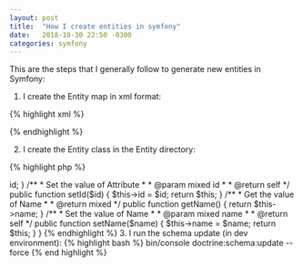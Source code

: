 ```yaml
---
layout: post
title:  "How I create entities in symfony"
date:   2018-10-30 22:50 -0300
categories: symfony
---
```

This are the steps that I generally follow to generate new entities in Symfony:

1. I create the Entity map in xml format:

{% highlight xml %}
<?xml version="1.0" encoding="UTF-8" ?>
<doctrine-mapping xmlns="http://doctrine-project.org/schemas/orm/doctrine-mapping"
                  xmlns:gedmo="http://gediminasm.org/schemas/orm/doctrine-extensions-mapping">
    <mapped-superclass name="Estandarte\MercadoLivre\Entity\Product" table="mercadolivre_product">
        <id name="id" column="id" type="integer">
            <generator strategy="AUTO" />
        </id>
        <field name="itemId" column="item_id" type="string" unique="true" nullable="false"/>
        <field name="title" column="title" type="string"/>
        <field name="categoryId" column="category_id" type="string" nullable="true"/>
        <field name="price" column="price" type="float" nullable="true"/>
        <field name="availableQuantity" column="available_quantity" type="integer" nullable="true"/>
        <field name="buyingMode" column="buying_mode" type="string" nullable="true"/>
        <field name="listingTypeId" column="listing_type_id" type="string" nullable="true"/>
        <field name="condition" column="product_condition" type="string" nullable="true"/>
        <field name="warranty" column="warranty" type="string" nullable="true"/>
        <field name="description" column="description" type="string" nullable="true"/>
        <field name="thumbnail" column="thumbnail" type="string" nullable="true"/>
        <many-to-one field="product" target-entity="Sylius\Component\Core\Model\Product">
            <join-column name="product_id" referenced-column-name="id" nullable="true" on-delete="SET NULL"/>
        </many-to-one>
    </mapped-superclass>

</doctrine-mapping>
{% endhighlight %}

2. I create the Entity class in the Entity directory:

{% highlight php %}
<?php

namespace Estandarte\MercadoLivre\Entity;

use Sylius\Component\Resource\Model\ResourceInterface;
use Sylius\Component\Core\Model\Product as CoreProduct;

/**
 * Attribute
 */
class Attribute implements ResourceInterface
{
    private $id;
    private $name;

    /**
     * Get the value of Attribute
     *
     * @return mixed
     */
    public function getId()
    {
        return $this->id;
    }

    /**
     * Set the value of Attribute
     *
     * @param mixed id
     *
     * @return self
     */
    public function setId($id)
    {
        $this->id = $id;

        return $this;
    }

    /**
     * Get the value of Name
     *
     * @return mixed
     */
    public function getName()
    {
        return $this->name;
    }

    /**
     * Set the value of Name
     *
     * @param mixed name
     *
     * @return self
     */
    public function setName($name)
    {
        $this->name = $name;

        return $this;
    }

}
{% endhighlight %}

3. I run the schema update (in dev environment):

{% highlight bash %}
bin/console doctrine:schema:update --force
{% end highlight %}
